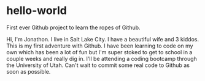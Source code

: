 # hello-world
First ever Github project to learn the ropes of Github.

Hi, I'm Jonathon. I live in Salt Lake City. I have a beautiful wife and 3 kiddos. This is my first adventure with Github. I have been learning to code on my own which has been a lot of fun but I'm super stoked to get to school in a couple weeks and really dig in. I'll be attending a coding bootcamp through the University of Utah. Can't wait to commit some real code to Github as soon as possible.

